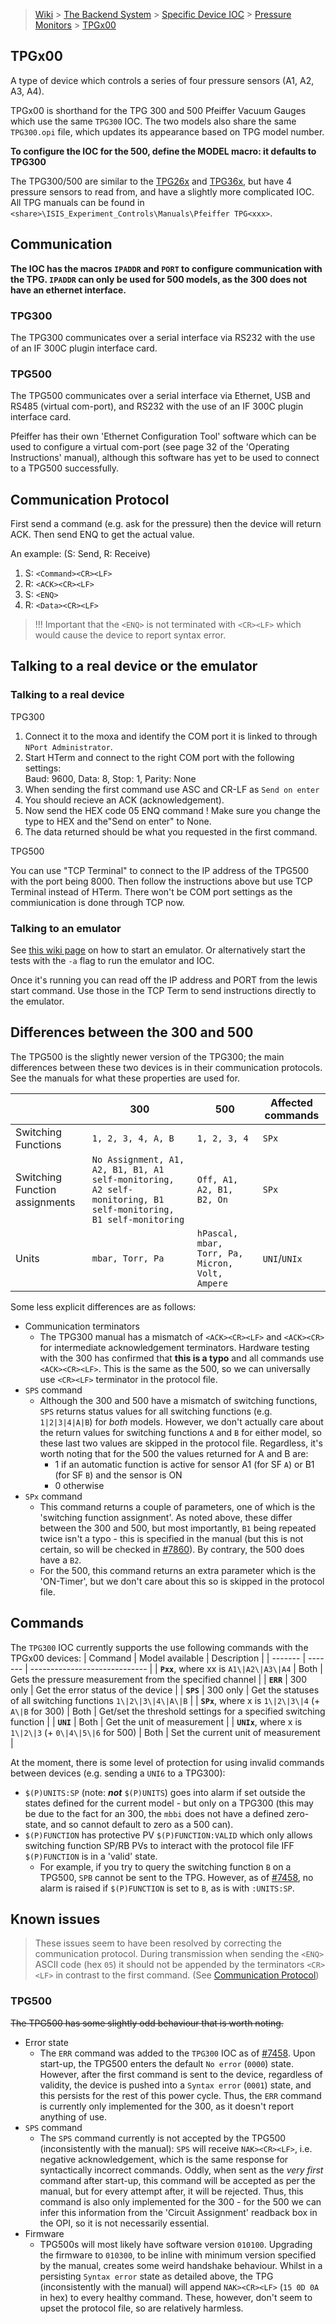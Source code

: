 > [Wiki](Home) > [The Backend System](The-Backend-System) > [Specific Device IOC](Specific-Device-IOC) > [Pressure Monitors](Pressure-Monitors) > [TPGx00](TPGx00)

## TPGx00
A type of device which controls a series of four pressure sensors (A1, A2, A3, A4). 

TPGx00 is shorthand for the TPG 300 and 500 Pfeiffer Vacuum Gauges which use the same `TPG300` IOC. The two models also share the same `TPG300.opi` file, which updates its appearance based on TPG model number.

**To configure the IOC for the 500, define the MODEL macro: it defaults to TPG300**

The TPG300/500 are similar to the [TPG26x](https://github.com/ISISComputingGroup/ibex_developers_manual/wiki/TPG26x) and [TPG36x](https://github.com/ISISComputingGroup/ibex_developers_manual/wiki/TPG36x), but have 4 pressure sensors to read from, and have a slightly more complicated IOC. All TPG manuals can be found in `<share>\ISIS_Experiment_Controls\Manuals\Pfeiffer TPG<xxx>`.


## Communication


**The IOC has the macros `IPADDR` and `PORT` to configure communication with the TPG. `IPADDR` can only be used for 500 models, as the 300 does not have an ethernet interface.**

### TPG300
The TPG300 communicates over a serial interface via RS232 with the use of an IF 300C plugin interface card.

### TPG500
The TPG500 communicates over a serial interface via Ethernet, USB and RS485 (virtual com-port), and RS232 with the use of an IF 300C plugin interface card.

Pfeiffer has their own 'Ethernet Configuration Tool' software which can be used to configure a virtual com-port (see page 32 of the 'Operating Instructions' manual), although this software has yet to be used to connect to a TPG500 successfully.


## Communication Protocol

First send a command (e.g. ask for the pressure) then the device will return ACK.
Then send ENQ to get the actual value.

An example: (S: Send, R: Receive)
1. S: `<Command><CR><LF>`
2. R: `<ACK><CR><LF>`
3. S: `<ENQ>`                  
4. R: `<Data><CR><LF>`

> !!! Important that the `<ENQ>` is not terminated with `<CR><LF>` which would cause the device to report syntax error.


## Talking to a real device or the emulator


### Talking to a real device

TPG300

1. Connect it to the moxa and identify the COM port it is linked to through `NPort Administrator`.
2. Start HTerm and connect to the right COM port with the following settings: \
Baud: 9600, Data: 8, Stop: 1, Parity: None
3. When sending the first command use ASC and CR-LF as `Send on enter`
4. You should recieve an ACK (acknowledgement).
5. Now send the HEX code 05 ENQ command ! Make sure you change the type to HEX and the"Send on enter" to None.
6. The data returned should be what you requested in the first command.

TPG500

You can use "TCP Terminal" to connect to the IP address of the TPG500 with the port being 8000. Then follow the instructions above but use TCP Terminal instead of HTerm. There won't be COM port settings as the commiunication is done through TCP now.


### Talking to an emulator

See [this wiki page](https://github.com/ISISComputingGroup/ibex_developers_manual/wiki/Emulating-Devices) on how to start an emulator. Or alternatively start the tests with the `-a` flag to run the emulator and IOC.

Once it's running you can read off the IP address and PORT from the lewis start command. Use those in the TCP Term to send instructions directly to the emulator.


## Differences between the 300 and 500
The TPG500 is the slightly newer version of the TPG300; the main differences between these two devices is in their communication protocols. See the manuals for what these properties are used for. 

|  | 300                   | 500                                                  | Affected commands |
| ---- | --------------------- | ---------------------------------------------------- | ---- |
| Switching Functions | `1, 2, 3, 4, A, B` | `1, 2, 3, 4` | `SPx` |
| Switching Function assignments | `No Assignment, A1, A2, B1, B1, A1 self-monitoring, A2 self-monitoring, B1 self-monitoring, B1 self-monitoring` | `Off, A1, A2, B1, B2, On` | `SPx` |
| Units    | `mbar, Torr, Pa` | `hPascal, mbar, Torr, Pa, Micron, Volt, Ampere` | `UNI`/`UNIx` |

Some less explicit differences are as follows:
* Communication terminators
   * The TPG300 manual has a mismatch of `<ACK><CR><LF>` and `<ACK><CR>` for intermediate acknowledgement terminators. Hardware testing with the 300 has confirmed that **this is a typo** and all commands use `<ACK><CR><LF>`. This is the same as the 500, so we can universally use `<CR><LF>` terminator in the protocol file.
* `SPS` command
   * Although the 300 and 500 have a mismatch of switching functions, `SPS` returns status values for all switching functions (e.g. `1|2|3|4|A|B`) for _both_ models. However, we don't actually care about the return values for switching functions `A` and `B` for either model, so these last two values are skipped in the protocol file. Regardless, it's worth noting that for the 500 the values returned for A and B are:  
      * 1 if an automatic function is active for sensor A1 (for SF `A`) or B1 (for SF `B`) and the sensor is ON 
      * 0 otherwise
* `SPx` command
   * This command returns a couple of parameters, one of which is the 'switching function assignment'. As noted above, these differ between the 300 and 500, but most importantly, `B1` being repeated twice isn't a typo - this is specified in the manual (but this is not certain, so will be checked in [#7860](https://github.com/ISISComputingGroup/IBEX/issues/7860)). By contrary, the 500 does have a `B2`.
   * For the 500, this command returns an extra parameter which is the 'ON-Timer', but we don't care about this so is skipped in the protocol file.

## Commands
The `TPG300` IOC currently supports the use following commands with the TPGx00 devices:
| Command | Model available |  Description                   |
| ------- | ------- | ----------------------------- |
| **`Pxx`**, where xx is `A1\|A2\|A3\|A4` | Both | Gets the pressure measurement from the specified channel |
| **`ERR`** | 300 only | Get the error status of the device |
| **`SPS`** | 300 only | Get the statuses of all switching functions `1\|2\|3\|4\|A\|B` |
| **`SPx`**, where x is `1\|2\|3\|4` (+ `A\|B` for 300) | Both | Get/set the threshold settings for a specified switching function |
| **`UNI`** | Both | Get the unit of measurement |
| **`UNIx`**, where x is `1\|2\|3` (+ `0\|4\|5\|6` for 500) | Both | Set the current unit of measurement |

At the moment, there is some level of protection for using invalid commands between devices (e.g. sending a `UNI6` to a TPG300):
* `$(P)UNITS:SP` (note: **_not_** `$(P)UNITS`) goes into alarm if set outside the states defined for the current model - but only on a TPG300 (this may be due to the fact for an 300, the `mbbi` does not have a defined zero-state, and so cannot default to zero as a 500 can).
* `$(P)FUNCTION` has protective PV `$(P)FUNCTION:VALID` which only allows switching function SP/RB PVs to interact with the protocol file IFF `$(P)FUNCTION` is in a 'valid' state. 
   * For example, if you try to query the switching function `B` on a TPG500, `SPB` cannot be sent to the TPG. However, as of [#7458](https://github.com/ISISComputingGroup/IBEX/issues/7458), no alarm is raised if `$(P)FUNCTION` is set to `B`, as is with `:UNITS:SP`.

## Known issues

> These issues seem to have been resolved by correcting the communication protocol.
> During transmission when sending the `<ENQ>` ASCII code (hex `05`) it should not be appended by
> the terminators `<CR><LF>` in contrast to the first command. (See [Communication Protocol](#communication-protocol))

### TPG500

~~The TPG500 has some slightly odd behaviour that is worth noting.~~

* Error state
   * The `ERR` command was added to the `TPG300` IOC as of [#7458](https://github.com/ISISComputingGroup/IBEX/issues/7458). Upon start-up, the TPG500 enters the default `No error` (`0000`) state. However, after the first command is sent to the device, regardless of validity, the device is pushed into a `Syntax error` (`0001`) state, and this persists for the rest of this power cycle. Thus, the `ERR` command is currently only implemented for the 300, as it doesn't report anything of use. 
* `SPS` command
   * The `SPS` command currently is not accepted by the TPG500 (inconsistently with the manual): `SPS` will receive `NAK><CR><LF>`, i.e. negative acknowledgement, which is the same response for syntactically incorrect commands. Oddly, when sent as the _very first_ command after start-up, this command will be accepted as per the manual, but for every attempt after, it will be rejected. Thus, this command is also only implemented for the 300 - for the 500 we can infer this information from the 'Circuit Assignment' readback box in the OPI, so it is not necessarily essential. 
* Firmware
   * TPG500s will most likely have software version `010100`. Upgrading the firmware to `010300`, to be inline with minimum version specified by the manual, creates some weird handshake behaviour. Whilst in a persisting `Syntax error` state as detailed above, the TPG (inconsistently with the manual) will append `NAK><CR><LF>` (`15 0D 0A` in hex) to every healthy command. These, however, don't seem to upset the protocol file, so are relatively harmless.